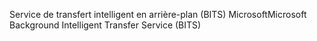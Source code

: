 <span data-ttu-id="32c0b-101">Service de transfert intelligent en arrière-plan (BITS) Microsoft</span><span class="sxs-lookup"><span data-stu-id="32c0b-101">Microsoft Background Intelligent Transfer Service (BITS)</span></span>